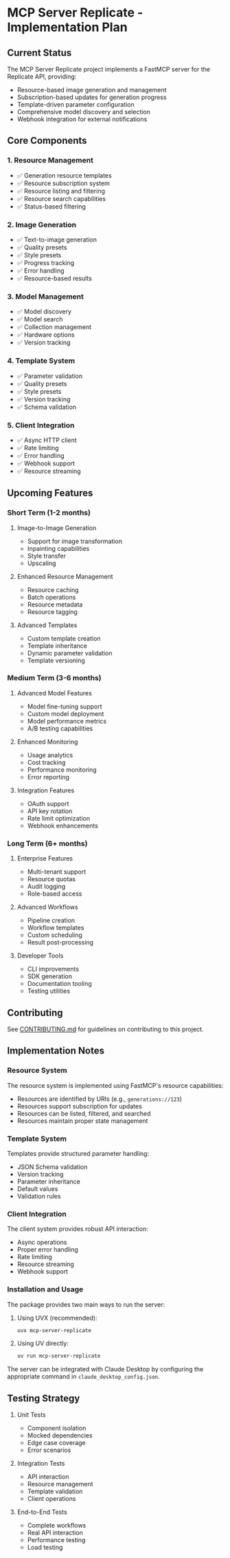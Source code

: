 # MCP Server Replicate - Implementation Plan

## Current Status

The MCP Server Replicate project implements a FastMCP server for the Replicate API, providing:

- Resource-based image generation and management
- Subscription-based updates for generation progress
- Template-driven parameter configuration
- Comprehensive model discovery and selection
- Webhook integration for external notifications

## Core Components

### 1. Resource Management

- ✅ Generation resource templates
- ✅ Resource subscription system
- ✅ Resource listing and filtering
- ✅ Resource search capabilities
- ✅ Status-based filtering

### 2. Image Generation

- ✅ Text-to-image generation
- ✅ Quality presets
- ✅ Style presets
- ✅ Progress tracking
- ✅ Error handling
- ✅ Resource-based results

### 3. Model Management

- ✅ Model discovery
- ✅ Model search
- ✅ Collection management
- ✅ Hardware options
- ✅ Version tracking

### 4. Template System

- ✅ Parameter validation
- ✅ Quality presets
- ✅ Style presets
- ✅ Version tracking
- ✅ Schema validation

### 5. Client Integration

- ✅ Async HTTP client
- ✅ Rate limiting
- ✅ Error handling
- ✅ Webhook support
- ✅ Resource streaming

## Upcoming Features

### Short Term (1-2 months)

1. Image-to-Image Generation

   - Support for image transformation
   - Inpainting capabilities
   - Style transfer
   - Upscaling

2. Enhanced Resource Management

   - Resource caching
   - Batch operations
   - Resource metadata
   - Resource tagging

3. Advanced Templates
   - Custom template creation
   - Template inheritance
   - Dynamic parameter validation
   - Template versioning

### Medium Term (3-6 months)

1. Advanced Model Features

   - Model fine-tuning support
   - Custom model deployment
   - Model performance metrics
   - A/B testing capabilities

2. Enhanced Monitoring

   - Usage analytics
   - Cost tracking
   - Performance monitoring
   - Error reporting

3. Integration Features
   - OAuth support
   - API key rotation
   - Rate limit optimization
   - Webhook enhancements

### Long Term (6+ months)

1. Enterprise Features

   - Multi-tenant support
   - Resource quotas
   - Audit logging
   - Role-based access

2. Advanced Workflows

   - Pipeline creation
   - Workflow templates
   - Custom scheduling
   - Result post-processing

3. Developer Tools
   - CLI improvements
   - SDK generation
   - Documentation tooling
   - Testing utilities

## Contributing

See [CONTRIBUTING.md](CONTRIBUTING.md) for guidelines on contributing to this project.

## Implementation Notes

### Resource System

The resource system is implemented using FastMCP's resource capabilities:

- Resources are identified by URIs (e.g., `generations://123`)
- Resources support subscription for updates
- Resources can be listed, filtered, and searched
- Resources maintain proper state management

### Template System

Templates provide structured parameter handling:

- JSON Schema validation
- Version tracking
- Parameter inheritance
- Default values
- Validation rules

### Client Integration

The client system provides robust API interaction:

- Async operations
- Proper error handling
- Rate limiting
- Resource streaming
- Webhook support

### Installation and Usage

The package provides two main ways to run the server:

1. Using UVX (recommended):
   ```bash
   uvx mcp-server-replicate
   ```

2. Using UV directly:
   ```bash
   uv run mcp-server-replicate
   ```

The server can be integrated with Claude Desktop by configuring the appropriate command in `claude_desktop_config.json`.

## Testing Strategy

1. Unit Tests

   - Component isolation
   - Mocked dependencies
   - Edge case coverage
   - Error scenarios

2. Integration Tests

   - API interaction
   - Resource management
   - Template validation
   - Client operations

3. End-to-End Tests
   - Complete workflows
   - Real API interaction
   - Performance testing
   - Load testing
